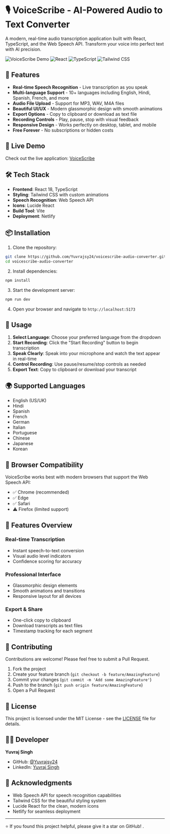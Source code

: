 # 🎙️ VoiceScribe - AI-Powered Audio to Text Converter

A modern, real-time audio transcription application built with React, TypeScript, and the Web Speech API. Transform your voice into perfect text with AI precision.

![VoiceScribe Demo](https://img.shields.io/badge/Status-Live-brightgreen)
![React](https://img.shields.io/badge/React-18.3.1-blue)
![TypeScript](https://img.shields.io/badge/TypeScript-5.5.3-blue)
![Tailwind CSS](https://img.shields.io/badge/Tailwind%20CSS-3.4.1-cyan)

## 🌟 Features

- **Real-time Speech Recognition** - Live transcription as you speak
- **Multi-language Support** - 10+ languages including English, Hindi, Spanish, French, and more
- **Audio File Upload** - Support for MP3, WAV, M4A files
- **Beautiful UI/UX** - Modern glassmorphic design with smooth animations
- **Export Options** - Copy to clipboard or download as text file
- **Recording Controls** - Play, pause, stop with visual feedback
- **Responsive Design** - Works perfectly on desktop, tablet, and mobile
- **Free Forever** - No subscriptions or hidden costs

## 🚀 Live Demo

Check out the live application: [VoiceScribe](https://voicescribe-yuvrajsingh.netlify.app/)

## 🛠️ Tech Stack

- **Frontend**: React 18, TypeScript
- **Styling**: Tailwind CSS with custom animations
- **Speech Recognition**: Web Speech API
- **Icons**: Lucide React
- **Build Tool**: Vite
- **Deployment**: Netlify

## 📦 Installation

1. Clone the repository:
```bash
git clone https://github.com/Yuvrajsy24/voicescribe-audio-converter.git
cd voicescribe-audio-converter
```

2. Install dependencies:
```bash
npm install
```

3. Start the development server:
```bash
npm run dev
```

4. Open your browser and navigate to `http://localhost:5173`

## 🎯 Usage

1. **Select Language**: Choose your preferred language from the dropdown
2. **Start Recording**: Click the "Start Recording" button to begin transcription
3. **Speak Clearly**: Speak into your microphone and watch the text appear in real-time
4. **Control Recording**: Use pause/resume/stop controls as needed
5. **Export Text**: Copy to clipboard or download your transcript

## 🌍 Supported Languages

- English (US/UK)
- Hindi
- Spanish
- French
- German
- Italian
- Portuguese
- Chinese
- Japanese
- Korean

## 🔧 Browser Compatibility

VoiceScribe works best with modern browsers that support the Web Speech API:

- ✅ Chrome (recommended)
- ✅ Edge
- ✅ Safari
- ⚠️ Firefox (limited support)

## 📱 Features Overview

### Real-time Transcription
- Instant speech-to-text conversion
- Visual audio level indicators
- Confidence scoring for accuracy

### Professional Interface
- Glassmorphic design elements
- Smooth animations and transitions
- Responsive layout for all devices

### Export & Share
- One-click copy to clipboard
- Download transcripts as text files
- Timestamp tracking for each segment

## 🤝 Contributing

Contributions are welcome! Please feel free to submit a Pull Request.

1. Fork the project
2. Create your feature branch (`git checkout -b feature/AmazingFeature`)
3. Commit your changes (`git commit -m 'Add some AmazingFeature'`)
4. Push to the branch (`git push origin feature/AmazingFeature`)
5. Open a Pull Request

## 📄 License

This project is licensed under the MIT License - see the [LICENSE](LICENSE) file for details.

## 👨‍💻 Developer

**Yuvraj Singh**
- GitHub: [@Yuvrajsy24](https://github.com/Yuvrajsy24)
- LinkedIn: [Yuvraj Singh](https://www.linkedin.com/in/yuvraj-singh-3597b0322/)

## 🙏 Acknowledgments

- Web Speech API for speech recognition capabilities
- Tailwind CSS for the beautiful styling system
- Lucide React for the clean, modern icons
- Netlify for seamless deployment

---

⭐ If you found this project helpful, please give it a star on GitHub! .
